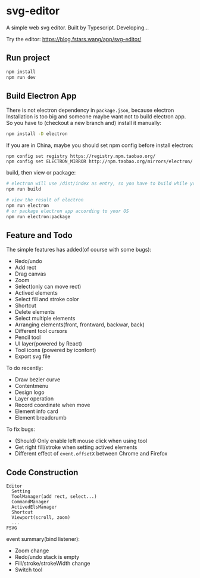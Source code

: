 # svg-editor

A simple web svg editor. Built by Typescript. Developing...

Try the editor: https://blog.fstars.wang/app/svg-editor/

## Run project

```sh
npm install
npm run dev
```

## Build Electron App

There is not electron dependency in `package.json`, because electron Installation is too big and someone maybe want not to build electron app. So you have to (checkout a new branch and) install it manually:

```sh
npm install -D electron
```

If you are in China, maybe you should set npm config before install electron:

```
npm config set registry https://registry.npm.taobao.org/
npm config set ELECTRON_MIRROR http://npm.taobao.org/mirrors/electron/
```

build, then view or package:

```sh
# electron will use /dist/index as entry, so you have to build while you changed code.
npm run build

# view the result of electron
npm run electron
# or package electron app according to your OS
npm run electron:package
```
## Feature and Todo

The simple features has added(of course with some bugs):

- Redo/undo
- Add rect
- Drag canvas
- Zoom
- Select(only can move rect)
- Actived elements
- Select fill and stroke color
- Shortcut
- Delete elements
- Select multiple elements
- Arranging elements(front, frontward, backwar, back)
- Different tool cursors
- Pencil tool
- UI layer(powered by React)
- Tool icons (powered by iconfont)
- Export svg file

To do recently:

- Draw bezier curve
- Contentmenu
- Design logo
- Layer operation
- Record coordinate when move
- Element info card
- Element breadcrumb

To fix bugs:

- (Should) Only enable left mouse click when using tool
- Get right fill/stroke when setting actived elements
- Different effect of `event.offsetX` between Chrome and Firefox

## Code Construction

```
Editor
  Setting
  ToolManager(add rect, select...)
  CommandManager
  ActivedElsManager
  Shortcut
  Viewport(scroll, zoom)
  ...
FSVG
```

event summary(bind listener):

- Zoom change
- Redo/undo stack is empty
- Fill/stroke/strokeWidth change
- Switch tool

